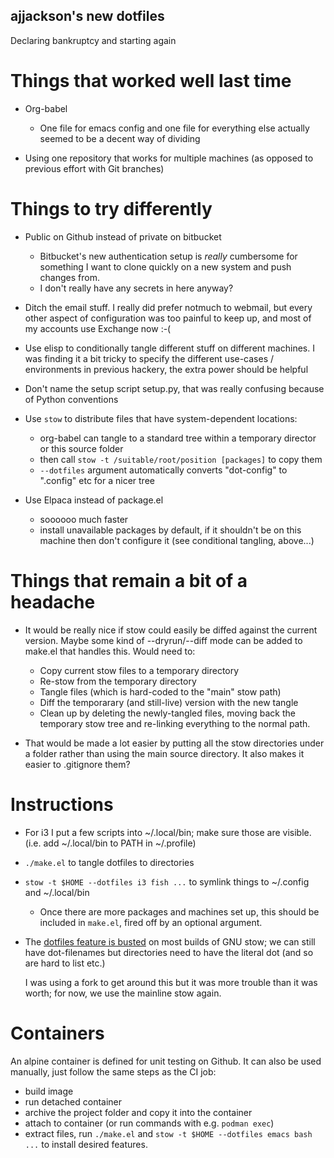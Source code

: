 ajjackson's new dotfiles
------------------------

Declaring bankruptcy and starting again

Things that worked well last time
=================================

- Org-babel
  - One file for emacs config and one file for everything else actually seemed to be a decent way of dividing

- Using one repository that works for multiple machines (as opposed to previous effort with Git branches)

Things to try differently
=========================

- Public on Github instead of private on bitbucket
  - Bitbucket's new authentication setup is _really_ cumbersome for something I want to clone quickly on a new system and push changes from.
  - I don't really have any secrets in here anyway?

- Ditch the email stuff. I really did prefer notmuch to webmail, but every other aspect of configuration was too painful to keep up, and most of my accounts use Exchange now :-(

- Use elisp to conditionally tangle different stuff on different machines. I was finding it a bit tricky to specify the different use-cases / environments in previous hackery, the extra power should be helpful

- Don't name the setup script setup.py, that was really confusing because of Python conventions

- Use `stow` to distribute files that have system-dependent locations:
    - org-babel can tangle to a standard tree within a temporary director or this source folder
    - then call `stow -t /suitable/root/position [packages]` to copy them
    - `--dotfiles` argument automatically converts "dot-config" to ".config" etc for a nicer tree

- Use Elpaca instead of package.el
  - soooooo much faster
  - install unavailable packages by default, if it shouldn't be on
    this machine then don't configure it (see conditional tangling,
    above...)

Things that remain a bit of a headache
======================================

- It would be really nice if stow could easily be diffed against the current version. Maybe some kind of --dryrun/--diff mode can be added to make.el that handles this. Would need to:
  - Copy current stow files to a temporary directory
  - Re-stow from the temporary directory
  - Tangle files (which is hard-coded to the "main" stow path)
  - Diff the temporarary (and still-live) version with the new tangle
  - Clean up by deleting the newly-tangled files, moving back the temporary stow tree and re-linking everything to the normal path.

- That would be made a lot easier by putting all the stow directories under a folder rather than using the main source directory. It also makes it easier to .gitignore them?


Instructions
============

- For i3 I put a few scripts into ~/.local/bin; make sure those are visible. (i.e. add ~/.local/bin to PATH in ~/.profile)
- `./make.el` to tangle dotfiles to directories
- `stow -t $HOME --dotfiles i3 fish ...` to symlink things to ~/.config and ~/.local/bin
  - Once there are more packages and machines set up, this should be
    included in `make.el`, fired off by an optional argument.

- The [dotfiles feature is busted](https://github.com/aspiers/stow/issues/33)
  on most builds of GNU stow; we can still have dot-filenames but
  directories need to have the literal dot (and so are hard to list
  etc.)

  I was using a fork to get around this but it was more trouble than
  it was worth; for now, we use the mainline stow again.

Containers
==========

An alpine container is defined for unit testing on Github. It can also
be used manually, just follow the same steps as the CI job:
- build image
- run detached container
- archive the project folder and copy it into the container
- attach to container (or run commands with e.g. `podman exec`)
- extract files, run `./make.el` and `stow -t $HOME --dotfiles emacs
  bash ...` to install desired features.
